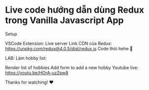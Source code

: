 # Live code hướng dẫn dùng Redux trong Vanilla Javascript App

Setup

VSCode
Extension: Live server
Link CDN của Redux: <https://unpkg.com/redux@4.0.5/dist/redux.js>
Code thôi hehe 🎉

LAB: Làm hobby list:

Render list of hobbies
Add form to add a new hobby
Youtube live: <https://youtu.be/HOrA-uzZpw8>

Thanks for watching! ❤️
